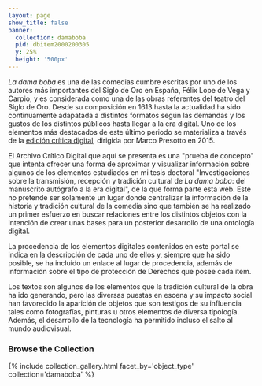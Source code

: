 ```yaml
---
layout: page
show_title: false
banner:
  collection: damaboba
  pid: dbitem2000200305
  y: 25%
  height: '500px'
---
```


_La dama boba_ es una de las comedias cumbre escritas por uno de los autores más importantes del Siglo de Oro en España, Félix Lope de Vega y Carpio, y es considerada como una de las obras referentes del teatro del Siglo de Oro. Desde su composición en 1613 hasta la actualidad ha sido continuamente adapatada a distintos formatos según las demandas y los gustos de los distintos públicos hasta llegar a la era digital. Uno de los elementos más destacados de este último periodo se materializa a través de la [edición crítica digital](http://damaboba.unibo.it/index.html), dirigida por Marco Presotto en 2015.

El Archivo Crítico Digital que aquí se presenta es una "prueba de concepto" que intenta ofrecer una forma de aproximar y visualizar información sobre algunos de los elementos estudiados en mi tesis doctoral "Investigaciones sobre la transmisión, recepción y tradición cultural de _La dama boba_: del manuscrito autógrafo a la era digital", de la que forma parte esta web. Este no pretende ser solamente un lugar donde centralizar la información de la historia y tradición cultural de la comedia sino que también se ha realizado un primer esfuerzo en buscar relaciones entre los distintos objetos con la intención de crear unas bases para un posterior desarrollo de una ontología digital.

La procedencia de los elementos digitales contenidos en este portal se indica en la descripción de cada uno de ellos y, siempre que ha sido posible, se ha incluido un enlace al lugar de procedencia, además de información sobre el tipo de protección de Derechos que posee cada item.

Los textos son algunos de los elementos que la tradición cultural de la obra ha ido generando, pero las diversas puestas en escena y su impacto social han favorecido la aparición de objetos que son testigos de su influencia tales como fotografías, pinturas u otros elementos de diversa tipología. Además, el desarrollo de la tecnología ha permitido incluso el salto al mundo audiovisual.


### Browse the Collection

{% include collection_gallery.html facet_by='object_type' collection='damaboba' %}

